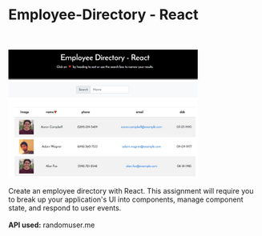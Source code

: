 # Employee-Directory - React
<br>
<br>
<img src="/public/screenshot.jpg" width="75%" height="75%">
<br>
<br>
Create an employee directory with React. This assignment will require you to break up your application's UI into components, manage component state, and respond to user events.
<br>
<br>
<b>API used:</b> randomuser.me
